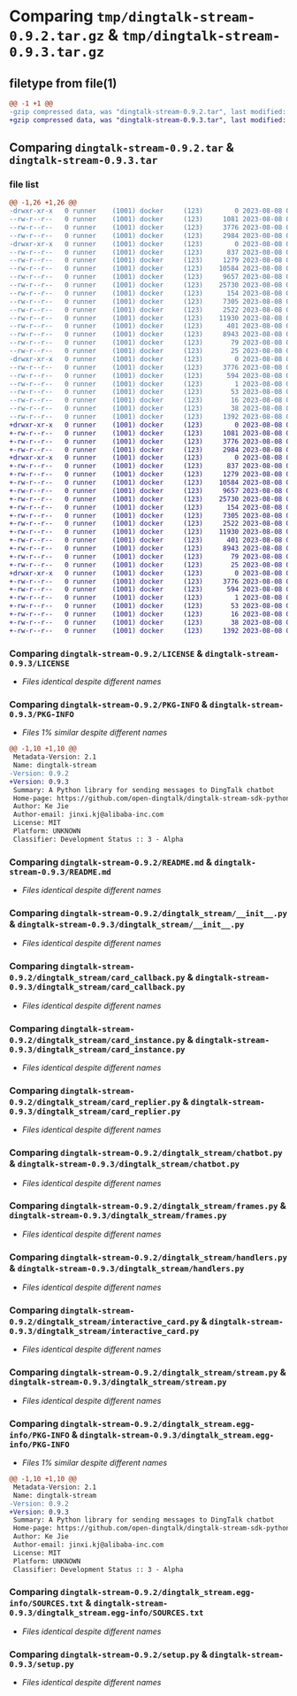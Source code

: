 # Comparing `tmp/dingtalk-stream-0.9.2.tar.gz` & `tmp/dingtalk-stream-0.9.3.tar.gz`

## filetype from file(1)

```diff
@@ -1 +1 @@
-gzip compressed data, was "dingtalk-stream-0.9.2.tar", last modified: Tue Aug  8 04:18:27 2023, max compression
+gzip compressed data, was "dingtalk-stream-0.9.3.tar", last modified: Tue Aug  8 04:19:13 2023, max compression
```

## Comparing `dingtalk-stream-0.9.2.tar` & `dingtalk-stream-0.9.3.tar`

### file list

```diff
@@ -1,26 +1,26 @@
-drwxr-xr-x   0 runner    (1001) docker     (123)        0 2023-08-08 04:18:27.885718 dingtalk-stream-0.9.2/
--rw-r--r--   0 runner    (1001) docker     (123)     1081 2023-08-08 04:18:26.000000 dingtalk-stream-0.9.2/LICENSE
--rw-r--r--   0 runner    (1001) docker     (123)     3776 2023-08-08 04:18:27.885718 dingtalk-stream-0.9.2/PKG-INFO
--rw-r--r--   0 runner    (1001) docker     (123)     2984 2023-08-08 04:18:26.000000 dingtalk-stream-0.9.2/README.md
-drwxr-xr-x   0 runner    (1001) docker     (123)        0 2023-08-08 04:18:27.885718 dingtalk-stream-0.9.2/dingtalk_stream/
--rw-r--r--   0 runner    (1001) docker     (123)      837 2023-08-08 04:18:26.000000 dingtalk-stream-0.9.2/dingtalk_stream/__init__.py
--rw-r--r--   0 runner    (1001) docker     (123)     1279 2023-08-08 04:18:26.000000 dingtalk-stream-0.9.2/dingtalk_stream/card_callback.py
--rw-r--r--   0 runner    (1001) docker     (123)    10584 2023-08-08 04:18:26.000000 dingtalk-stream-0.9.2/dingtalk_stream/card_instance.py
--rw-r--r--   0 runner    (1001) docker     (123)     9657 2023-08-08 04:18:26.000000 dingtalk-stream-0.9.2/dingtalk_stream/card_replier.py
--rw-r--r--   0 runner    (1001) docker     (123)    25730 2023-08-08 04:18:26.000000 dingtalk-stream-0.9.2/dingtalk_stream/chatbot.py
--rw-r--r--   0 runner    (1001) docker     (123)      154 2023-08-08 04:18:26.000000 dingtalk-stream-0.9.2/dingtalk_stream/credential.py
--rw-r--r--   0 runner    (1001) docker     (123)     7305 2023-08-08 04:18:26.000000 dingtalk-stream-0.9.2/dingtalk_stream/frames.py
--rw-r--r--   0 runner    (1001) docker     (123)     2522 2023-08-08 04:18:26.000000 dingtalk-stream-0.9.2/dingtalk_stream/handlers.py
--rw-r--r--   0 runner    (1001) docker     (123)    11930 2023-08-08 04:18:26.000000 dingtalk-stream-0.9.2/dingtalk_stream/interactive_card.py
--rw-r--r--   0 runner    (1001) docker     (123)      401 2023-08-08 04:18:26.000000 dingtalk-stream-0.9.2/dingtalk_stream/log.py
--rw-r--r--   0 runner    (1001) docker     (123)     8943 2023-08-08 04:18:26.000000 dingtalk-stream-0.9.2/dingtalk_stream/stream.py
--rw-r--r--   0 runner    (1001) docker     (123)       79 2023-08-08 04:18:26.000000 dingtalk-stream-0.9.2/dingtalk_stream/utils.py
--rw-r--r--   0 runner    (1001) docker     (123)       25 2023-08-08 04:18:26.000000 dingtalk-stream-0.9.2/dingtalk_stream/version.py
-drwxr-xr-x   0 runner    (1001) docker     (123)        0 2023-08-08 04:18:27.885718 dingtalk-stream-0.9.2/dingtalk_stream.egg-info/
--rw-r--r--   0 runner    (1001) docker     (123)     3776 2023-08-08 04:18:27.000000 dingtalk-stream-0.9.2/dingtalk_stream.egg-info/PKG-INFO
--rw-r--r--   0 runner    (1001) docker     (123)      594 2023-08-08 04:18:27.000000 dingtalk-stream-0.9.2/dingtalk_stream.egg-info/SOURCES.txt
--rw-r--r--   0 runner    (1001) docker     (123)        1 2023-08-08 04:18:27.000000 dingtalk-stream-0.9.2/dingtalk_stream.egg-info/dependency_links.txt
--rw-r--r--   0 runner    (1001) docker     (123)       53 2023-08-08 04:18:27.000000 dingtalk-stream-0.9.2/dingtalk_stream.egg-info/requires.txt
--rw-r--r--   0 runner    (1001) docker     (123)       16 2023-08-08 04:18:27.000000 dingtalk-stream-0.9.2/dingtalk_stream.egg-info/top_level.txt
--rw-r--r--   0 runner    (1001) docker     (123)       38 2023-08-08 04:18:27.885718 dingtalk-stream-0.9.2/setup.cfg
--rw-r--r--   0 runner    (1001) docker     (123)     1392 2023-08-08 04:18:26.000000 dingtalk-stream-0.9.2/setup.py
+drwxr-xr-x   0 runner    (1001) docker     (123)        0 2023-08-08 04:19:13.237457 dingtalk-stream-0.9.3/
+-rw-r--r--   0 runner    (1001) docker     (123)     1081 2023-08-08 04:19:11.000000 dingtalk-stream-0.9.3/LICENSE
+-rw-r--r--   0 runner    (1001) docker     (123)     3776 2023-08-08 04:19:13.237457 dingtalk-stream-0.9.3/PKG-INFO
+-rw-r--r--   0 runner    (1001) docker     (123)     2984 2023-08-08 04:19:11.000000 dingtalk-stream-0.9.3/README.md
+drwxr-xr-x   0 runner    (1001) docker     (123)        0 2023-08-08 04:19:13.237457 dingtalk-stream-0.9.3/dingtalk_stream/
+-rw-r--r--   0 runner    (1001) docker     (123)      837 2023-08-08 04:19:11.000000 dingtalk-stream-0.9.3/dingtalk_stream/__init__.py
+-rw-r--r--   0 runner    (1001) docker     (123)     1279 2023-08-08 04:19:11.000000 dingtalk-stream-0.9.3/dingtalk_stream/card_callback.py
+-rw-r--r--   0 runner    (1001) docker     (123)    10584 2023-08-08 04:19:11.000000 dingtalk-stream-0.9.3/dingtalk_stream/card_instance.py
+-rw-r--r--   0 runner    (1001) docker     (123)     9657 2023-08-08 04:19:11.000000 dingtalk-stream-0.9.3/dingtalk_stream/card_replier.py
+-rw-r--r--   0 runner    (1001) docker     (123)    25730 2023-08-08 04:19:11.000000 dingtalk-stream-0.9.3/dingtalk_stream/chatbot.py
+-rw-r--r--   0 runner    (1001) docker     (123)      154 2023-08-08 04:19:11.000000 dingtalk-stream-0.9.3/dingtalk_stream/credential.py
+-rw-r--r--   0 runner    (1001) docker     (123)     7305 2023-08-08 04:19:11.000000 dingtalk-stream-0.9.3/dingtalk_stream/frames.py
+-rw-r--r--   0 runner    (1001) docker     (123)     2522 2023-08-08 04:19:11.000000 dingtalk-stream-0.9.3/dingtalk_stream/handlers.py
+-rw-r--r--   0 runner    (1001) docker     (123)    11930 2023-08-08 04:19:11.000000 dingtalk-stream-0.9.3/dingtalk_stream/interactive_card.py
+-rw-r--r--   0 runner    (1001) docker     (123)      401 2023-08-08 04:19:11.000000 dingtalk-stream-0.9.3/dingtalk_stream/log.py
+-rw-r--r--   0 runner    (1001) docker     (123)     8943 2023-08-08 04:19:11.000000 dingtalk-stream-0.9.3/dingtalk_stream/stream.py
+-rw-r--r--   0 runner    (1001) docker     (123)       79 2023-08-08 04:19:11.000000 dingtalk-stream-0.9.3/dingtalk_stream/utils.py
+-rw-r--r--   0 runner    (1001) docker     (123)       25 2023-08-08 04:19:11.000000 dingtalk-stream-0.9.3/dingtalk_stream/version.py
+drwxr-xr-x   0 runner    (1001) docker     (123)        0 2023-08-08 04:19:13.237457 dingtalk-stream-0.9.3/dingtalk_stream.egg-info/
+-rw-r--r--   0 runner    (1001) docker     (123)     3776 2023-08-08 04:19:13.000000 dingtalk-stream-0.9.3/dingtalk_stream.egg-info/PKG-INFO
+-rw-r--r--   0 runner    (1001) docker     (123)      594 2023-08-08 04:19:13.000000 dingtalk-stream-0.9.3/dingtalk_stream.egg-info/SOURCES.txt
+-rw-r--r--   0 runner    (1001) docker     (123)        1 2023-08-08 04:19:13.000000 dingtalk-stream-0.9.3/dingtalk_stream.egg-info/dependency_links.txt
+-rw-r--r--   0 runner    (1001) docker     (123)       53 2023-08-08 04:19:13.000000 dingtalk-stream-0.9.3/dingtalk_stream.egg-info/requires.txt
+-rw-r--r--   0 runner    (1001) docker     (123)       16 2023-08-08 04:19:13.000000 dingtalk-stream-0.9.3/dingtalk_stream.egg-info/top_level.txt
+-rw-r--r--   0 runner    (1001) docker     (123)       38 2023-08-08 04:19:13.237457 dingtalk-stream-0.9.3/setup.cfg
+-rw-r--r--   0 runner    (1001) docker     (123)     1392 2023-08-08 04:19:11.000000 dingtalk-stream-0.9.3/setup.py
```

### Comparing `dingtalk-stream-0.9.2/LICENSE` & `dingtalk-stream-0.9.3/LICENSE`

 * *Files identical despite different names*

### Comparing `dingtalk-stream-0.9.2/PKG-INFO` & `dingtalk-stream-0.9.3/PKG-INFO`

 * *Files 1% similar despite different names*

```diff
@@ -1,10 +1,10 @@
 Metadata-Version: 2.1
 Name: dingtalk-stream
-Version: 0.9.2
+Version: 0.9.3
 Summary: A Python library for sending messages to DingTalk chatbot
 Home-page: https://github.com/open-dingtalk/dingtalk-stream-sdk-python
 Author: Ke Jie
 Author-email: jinxi.kj@alibaba-inc.com
 License: MIT
 Platform: UNKNOWN
 Classifier: Development Status :: 3 - Alpha
```

### Comparing `dingtalk-stream-0.9.2/README.md` & `dingtalk-stream-0.9.3/README.md`

 * *Files identical despite different names*

### Comparing `dingtalk-stream-0.9.2/dingtalk_stream/__init__.py` & `dingtalk-stream-0.9.3/dingtalk_stream/__init__.py`

 * *Files identical despite different names*

### Comparing `dingtalk-stream-0.9.2/dingtalk_stream/card_callback.py` & `dingtalk-stream-0.9.3/dingtalk_stream/card_callback.py`

 * *Files identical despite different names*

### Comparing `dingtalk-stream-0.9.2/dingtalk_stream/card_instance.py` & `dingtalk-stream-0.9.3/dingtalk_stream/card_instance.py`

 * *Files identical despite different names*

### Comparing `dingtalk-stream-0.9.2/dingtalk_stream/card_replier.py` & `dingtalk-stream-0.9.3/dingtalk_stream/card_replier.py`

 * *Files identical despite different names*

### Comparing `dingtalk-stream-0.9.2/dingtalk_stream/chatbot.py` & `dingtalk-stream-0.9.3/dingtalk_stream/chatbot.py`

 * *Files identical despite different names*

### Comparing `dingtalk-stream-0.9.2/dingtalk_stream/frames.py` & `dingtalk-stream-0.9.3/dingtalk_stream/frames.py`

 * *Files identical despite different names*

### Comparing `dingtalk-stream-0.9.2/dingtalk_stream/handlers.py` & `dingtalk-stream-0.9.3/dingtalk_stream/handlers.py`

 * *Files identical despite different names*

### Comparing `dingtalk-stream-0.9.2/dingtalk_stream/interactive_card.py` & `dingtalk-stream-0.9.3/dingtalk_stream/interactive_card.py`

 * *Files identical despite different names*

### Comparing `dingtalk-stream-0.9.2/dingtalk_stream/stream.py` & `dingtalk-stream-0.9.3/dingtalk_stream/stream.py`

 * *Files identical despite different names*

### Comparing `dingtalk-stream-0.9.2/dingtalk_stream.egg-info/PKG-INFO` & `dingtalk-stream-0.9.3/dingtalk_stream.egg-info/PKG-INFO`

 * *Files 1% similar despite different names*

```diff
@@ -1,10 +1,10 @@
 Metadata-Version: 2.1
 Name: dingtalk-stream
-Version: 0.9.2
+Version: 0.9.3
 Summary: A Python library for sending messages to DingTalk chatbot
 Home-page: https://github.com/open-dingtalk/dingtalk-stream-sdk-python
 Author: Ke Jie
 Author-email: jinxi.kj@alibaba-inc.com
 License: MIT
 Platform: UNKNOWN
 Classifier: Development Status :: 3 - Alpha
```

### Comparing `dingtalk-stream-0.9.2/dingtalk_stream.egg-info/SOURCES.txt` & `dingtalk-stream-0.9.3/dingtalk_stream.egg-info/SOURCES.txt`

 * *Files identical despite different names*

### Comparing `dingtalk-stream-0.9.2/setup.py` & `dingtalk-stream-0.9.3/setup.py`

 * *Files identical despite different names*


